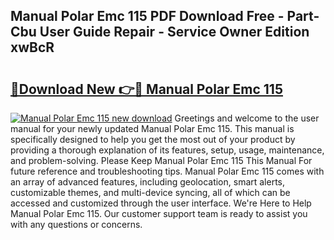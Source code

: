 ## Manual Polar Emc 115 PDF Download Free - Part-Cbu User Guide Repair - Service Owner Edition xwBcR

# <h2><a href="http://bc76876.oget.top/?id=Manual+Polar+Emc+115">🔗Download New 👉🔴 Manual Polar Emc 115</a></h2>

[![Manual Polar Emc 115 new download](https://i.imgur.com/5g1atiW.png)](http://bc76876.oget.top/?id=Manual+Polar+Emc+115)
Greetings and welcome to the user manual for your newly updated Manual Polar Emc 115. This manual is specifically designed to help you get the most out of your product by providing a thorough explanation of its features, setup, usage, maintenance, and problem-solving. Please Keep Manual Polar Emc 115 This Manual For future reference and troubleshooting tips. Manual Polar Emc 115 comes with an array of advanced features, including geolocation, smart alerts, customizable themes, and multi-device syncing, all of which can be accessed and customized through the user interface. We're Here to Help Manual Polar Emc 115. Our customer support team is ready to assist you with any questions or concerns.
